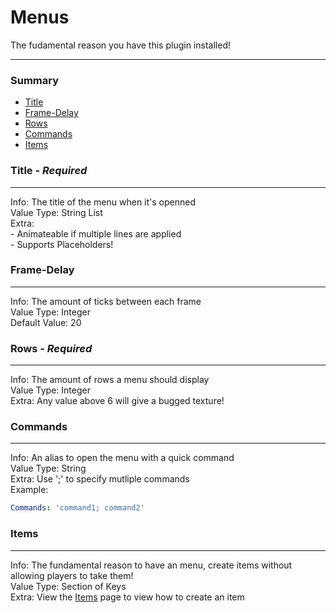 # Menus #
The fudamental reason you have this plugin installed!
***
### Summary ###
  - [Title](#title---required)
  - [Frame-Delay](#frame-delay)
  - [Rows](#rows---required)
  - [Commands](#commands)
  - [Items](#items)

### Title - *Required*
***
Info: The title of the menu when it's openned  
Value Type: String List  
Extra:  
 \- Animateable if multiple lines are applied  
 \- Supports Placeholders!

### Frame-Delay ###
***
Info: The amount of ticks between each frame  
Value Type: Integer  
Default Value: 20

### Rows - *Required*
***
Info: The amount of rows a menu should display  
Value Type: Integer  
Extra: Any value above 6 will give a bugged texture!

### Commands ###
***
Info: An alias to open the menu with a quick command  
Value Type: String  
Extra: Use ';' to specify mutliple commands  
Example:
```yaml
Commands: 'command1; command2'
```

### Items ###
***
Info: The fundamental reason to have an menu, create items without allowing players to take them!  
Value Type: Section of Keys  
Extra: View the [Items](items.md) page to view how to create an item
